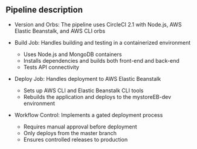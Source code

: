 ## Pipeline description

- Version and Orbs: The pipeline uses CircleCI 2.1 with Node.js, AWS Elastic Beanstalk, and AWS CLI orbs

- Build Job: Handles building and testing in a containerized environment

  - Uses Node.js and MongoDB containers
  - Installs dependencies and builds both front-end and back-end
  - Tests API connectivity

- Deploy Job: Handles deployment to AWS Elastic Beanstalk

  - Sets up AWS CLI and Elastic Beanstalk CLI tools
  - Rebuilds the application and deploys to the mystoreEB-dev environment

- Workflow Control: Implements a gated deployment process
  - Requires manual approval before deployment
  - Only deploys from the master branch
  - Ensures controlled releases to production
